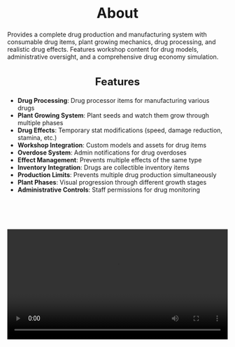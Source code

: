 <h1 style="text-align:center; font-size:2rem; font-weight:bold;">About</h1>

Provides a complete drug production and manufacturing system with consumable drug items, plant growing mechanics, drug processing, and realistic drug effects. Features workshop content for drug models, administrative oversight, and a comprehensive drug economy simulation.

<h2 style="text-align:center; font-size:1.5rem; font-weight:bold;">Features</h2>

- **Drug Processing**: Drug processor items for manufacturing various drugs
- **Plant Growing System**: Plant seeds and watch them grow through multiple phases
- **Drug Effects**: Temporary stat modifications (speed, damage reduction, stamina, etc.)
- **Workshop Integration**: Custom models and assets for drug items
- **Overdose System**: Admin notifications for drug overdoses
- **Effect Management**: Prevents multiple effects of the same type
- **Inventory Integration**: Drugs are collectible inventory items
- **Production Limits**: Prevents multiple drug production simultaneously
- **Plant Phases**: Visual progression through different growth stages
- **Administrative Controls**: Staff permissions for drug monitoring

<br><br>

<p align="center">
  <video width="900" style="max-width:100%; margin-bottom: 40px; margin-top: 20px;" controls>
    <source src="https://github.com/bleonheart/bleonheart.github.io/raw/refs/heads/main/docs/assets/drugs.mp4" type="video/mp4">
    Your browser does not support the video tag.
  </video>
</p>

<br><br>